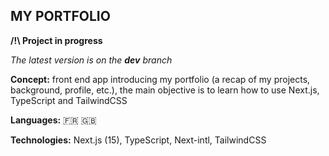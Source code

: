 ## MY PORTFOLIO

**/!\ Project in progress**

_The latest version is on the **dev** branch_

**Concept:** front end app introducing my portfolio (a recap of my projects, background, profile, etc.), the main objective is to learn how to use Next.js, TypeScript and TailwindCSS

**Languages:** 🇫🇷 🇬🇧

**Technologies:** Next.js (15), TypeScript, Next-intl, TailwindCSS

